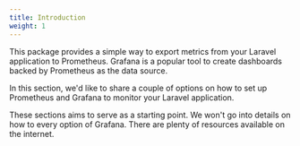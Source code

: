 ```yaml
---
title: Introduction
weight: 1
---
```


This package provides a simple way to export metrics from your Laravel application to Prometheus. Grafana is a popular tool to create dashboards backed by Prometheus as the data source.

In this section, we'd like to share a couple of options on how to set up Prometheus and Grafana to monitor your Laravel application.

These sections aims to serve as a starting point. We won't go into details on how to every option of Grafana. There are plenty of resources available on the internet.
